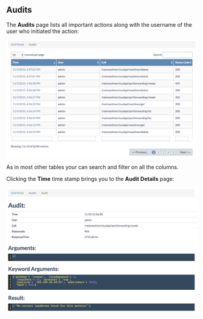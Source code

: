 ## Audits

The **Audits** page lists all important actions along with the username of the user who initiated the action:

![[]](Audits.png)

As in most other tables your can search and filter on all the columns.

Clicking the **Time** time stamp brings you to the **Audit Details** page:

![[]](AuditDetails.png)
